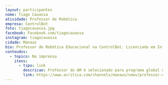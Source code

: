 ```yaml
---
layout: participantes
nome: Tiago Cauassa
atividade: Professor de Robótica
empresa: ControlBot
foto: tiagocauassa.jpg
facebook: Facebook.com/tiagocauassa
instagram: tiagocauassa
cidade: Manaus
bio: Professor de Robótica Educacional na ControlBot. Licenciado em Informática pela UEA e Tecnologia da Informação pela Kwantlen University. Amante das tecnologias educacionais Tiago Cauassa brinca com LEGO® desde os 4 anos de idade.
conteudos:
  - topico: Na imprensa
    itens: 
      - tipo: link
        descricao: Professor do AM é selecionado para programa global de experimentação em robótica. Leia mais no link abaixo. 
        link: https://www.acritica.com/channels/manaus/news/professor-do-am-e-selecionado-para-programa-global-de-experimentacao-em-robotica
---
```


